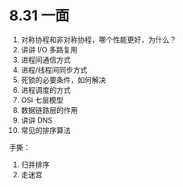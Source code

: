 # 8.31 一面

1. 对称协程和非对称协程，哪个性能更好，为什么？
2. 讲讲 I/O 多路复用
3. 进程间通信方式
4. 进程/线程间同步方式
5. 死锁的必要条件，如何解决
6. 进程调度的方式
7. OSI 七层模型
8. 数据链路层的作用
9. 讲讲 DNS
10. 常见的排序算法

手撕：

1. 归并排序
2. 走迷宫

